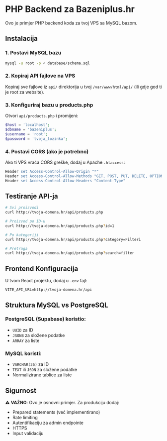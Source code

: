 # PHP Backend za Bazeniplus.hr

Ovo je primjer PHP backend koda za tvoj VPS sa MySQL bazom.

## Instalacija

### 1. Postavi MySQL bazu

```bash
mysql -u root -p < database/schema.sql
```

### 2. Kopiraj API fajlove na VPS

Kopiraj sve fajlove iz `api/` direktorija u tvoj `/var/www/html/api/` (ili gdje god ti je root za website).

### 3. Konfiguriraj bazu u products.php

Otvori `api/products.php` i promijeni:

```php
$host = 'localhost';
$dbname = 'bazeniplus';
$username = 'root';
$password = 'tvoja_lozinka';
```

### 4. Postavi CORS (ako je potrebno)

Ako ti VPS vraća CORS greške, dodaj u Apache `.htaccess`:

```apache
Header set Access-Control-Allow-Origin "*"
Header set Access-Control-Allow-Methods "GET, POST, PUT, DELETE, OPTIONS"
Header set Access-Control-Allow-Headers "Content-Type"
```

## Testiranje API-ja

```bash
# Svi proizvodi
curl http://tvoja-domena.hr/api/products.php

# Proizvod po ID-u
curl http://tvoja-domena.hr/api/products.php?id=1

# Po kategoriji
curl http://tvoja-domena.hr/api/products.php?category=Filteri

# Pretraga
curl http://tvoja-domena.hr/api/products.php?search=filter
```

## Frontend Konfiguracija

U tvom React projektu, dodaj u `.env` fajl:

```
VITE_API_URL=http://tvoja-domena.hr/api
```

## Struktura MySQL vs PostgreSQL

### PostgreSQL (Supabase) koristio:
- `UUID` za ID
- `JSONB` za složene podatke
- `ARRAY` za liste

### MySQL koristi:
- `VARCHAR(36)` za ID
- `TEXT` ili `JSON` za složene podatke
- Normalizirane tablice za liste

## Sigurnost

⚠️ **VAŽNO**: Ovo je osnovni primjer. Za produkciju dodaj:
- Prepared statements (već implementirano)
- Rate limiting
- Autentifikaciju za admin endpointe
- HTTPS
- Input validaciju
